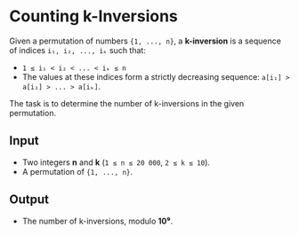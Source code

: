# Counting k-Inversions  

Given a permutation of numbers `{1, ..., n}`, a **k-inversion** is a sequence of indices `i₁, i₂, ..., iₖ` such that:  
- `1 ≤ i₁ < i₂ < ... < iₖ ≤ n`  
- The values at these indices form a strictly decreasing sequence: `a[i₁] > a[i₂] > ... > a[iₖ]`.  

The task is to determine the number of k-inversions in the given permutation.  

## Input  
- Two integers **n** and **k** (`1 ≤ n ≤ 20 000`, `2 ≤ k ≤ 10`).  
- A permutation of `{1, ..., n}`.  

## Output  
- The number of k-inversions, modulo **10⁹**.  
